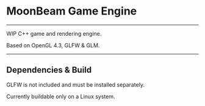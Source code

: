 # MoonBeam Game Engine
---

WIP C++ game and rendering engine.

Based on OpenGL 4.3, GLFW & GLM.

---

## Dependencies & Build

GLFW is not included and must be installed separately.

Currently buildable only on a Linux system.

